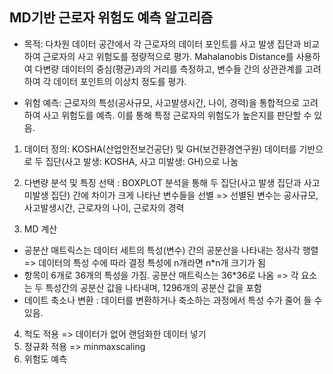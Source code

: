 ## MD기반 근로자 위험도 예측 알고리즘

- 목적: 다차원 데이터 공간에서 각 근로자의 데이터 포인트를 사고 발생 집단과 비교하여 근로자의 사고 위험도를 정량적으로 평가. Mahalanobis Distance를 사용하여 다변량 데이터의 중심(평균)과의 거리를 측정하고, 변수들 간의 상관관계를 고려하여 각 데이터 포인트의 이상치 정도를 평가.

- 위험 예측: 근로자의 특성(공사규모, 사고발생시간, 나이, 경력)을 통합적으로 고려하여 사고 위험도를 예측. 이를 통해 특정 근로자의 위험도가 높은지를 판단할 수 있음. 

1. 데이터 정의: KOSHA(산업안전보건공단) 및 GH(보건환경연구원) 데이터를 기반으로 두 집단(사고 발생: KOSHA, 사고 미발생: GH)으로 나눔

2. 다변량 분석 및 특징 선택 : BOXPLOT 분석을 통해 두 집단(사고 발생 집단과 사고 미발생 집단) 간에 차이가 크게 나타난 변수들을 선별 => 선별된 변수는 공사규모, 사고발생시간, 근로자의 나이, 근로자의 경력
3. MD 계산 
- 공분산 매트릭스는 데이터 세트의 특성(변수) 간의 공분산을 나타내는 정사각 행렬 => 데이터의 특성 수에 따라 결정 
특성에 n개라면 n*n개 크기가 됨
- 항목이 6개로 36개의 특성을 가짐. 공분산 매트릭스는 36*36로 나옴 => 각 요소는 두 특성간의 공분산 값을 나타내며, 1296개의 공분산 값을 포함
- 데이트 축소나 변환 : 데이터를 변환하거나 축소하는 과정에서 특성 수가 줄어 들 수 있음. 

4. 척도 적용 => 데이터가 없어 랜덤화한 데이터 넣기 
5. 정규화 적용 =>  minmaxscaling
6. 위험도 예측